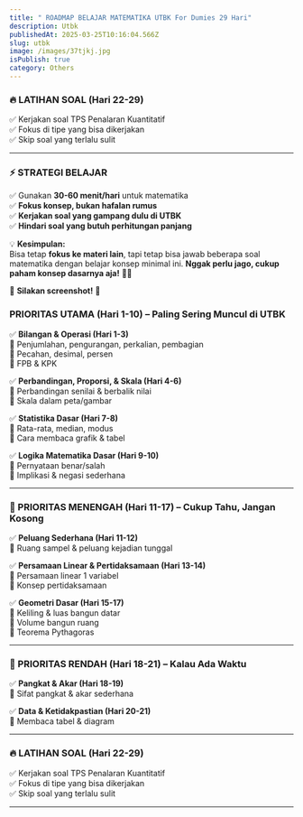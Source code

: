```yaml
---
title: " ROADMAP BELAJAR MATEMATIKA UTBK For Dumies 29 Hari"
description: Utbk
publishedAt: 2025-03-25T10:16:04.566Z
slug: utbk
image: /images/37tjkj.jpg
isPublish: true
category: Others
---
```

### **🔥 LATIHAN SOAL (Hari 22-29)**

✅ Kerjakan soal TPS Penalaran Kuantitatif\
✅ Fokus di tipe yang bisa dikerjakan\
✅ Skip soal yang terlalu sulit

- - -

### **⚡ STRATEGI BELAJAR**

✅ Gunakan **30-60 menit/hari** untuk matematika\
✅ **Fokus konsep, bukan hafalan rumus**\
✅ **Kerjakan soal yang gampang dulu di UTBK**\
✅ **Hindari soal yang butuh perhitungan panjang**

💡 **Kesimpulan:**\
Bisa tetap **fokus ke materi lain**, tapi tetap bisa jawab beberapa soal matematika dengan belajar konsep minimal ini. **Nggak perlu jago, cukup paham konsep dasarnya aja!** 🚀🔥

📸 **Silakan screenshot!** 🤩

### **PRIORITAS UTAMA (Hari 1-10) – Paling Sering Muncul di UTBK**

✅ **Bilangan & Operasi (Hari 1-3)**\
🔹 Penjumlahan, pengurangan, perkalian, pembagian\
🔹 Pecahan, desimal, persen\
🔹 FPB & KPK

✅ **Perbandingan, Proporsi, & Skala (Hari 4-6)**\
🔹 Perbandingan senilai & berbalik nilai\
🔹 Skala dalam peta/gambar

✅ **Statistika Dasar (Hari 7-8)**\
🔹 Rata-rata, median, modus\
🔹 Cara membaca grafik & tabel

✅ **Logika Matematika Dasar (Hari 9-10)**\
🔹 Pernyataan benar/salah\
🔹 Implikasi & negasi sederhana

- - -

### **🔹 PRIORITAS MENENGAH (Hari 11-17) – Cukup Tahu, Jangan Kosong**

✅ **Peluang Sederhana (Hari 11-12)**\
🔹 Ruang sampel & peluang kejadian tunggal

✅ **Persamaan Linear & Pertidaksamaan (Hari 13-14)**\
🔹 Persamaan linear 1 variabel\
🔹 Konsep pertidaksamaan

✅ **Geometri Dasar (Hari 15-17)**\
🔹 Keliling & luas bangun datar\
🔹 Volume bangun ruang\
🔹 Teorema Pythagoras

- - -

### **🔻 PRIORITAS RENDAH (Hari 18-21) – Kalau Ada Waktu**

✅ **Pangkat & Akar (Hari 18-19)**\
🔹 Sifat pangkat & akar sederhana

✅ **Data & Ketidakpastian (Hari 20-21)**\
🔹 Membaca tabel & diagram

- - -

### **🔥 LATIHAN SOAL (Hari 22-29)**

✅ Kerjakan soal TPS Penalaran Kuantitatif\
✅ Fokus di tipe yang bisa dikerjakan\
✅ Skip soal yang terlalu sulit

- - -